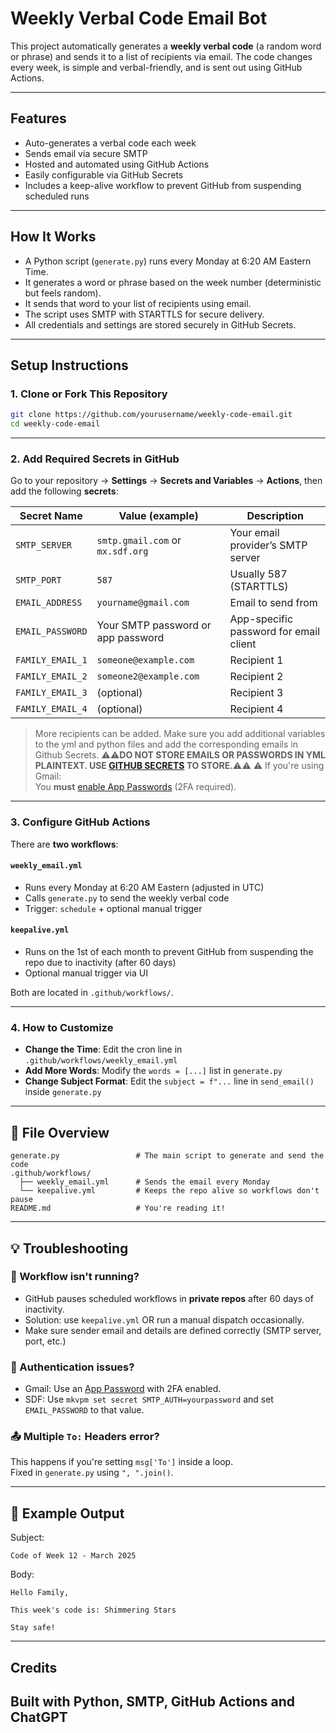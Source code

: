 # Weekly Verbal Code Email Bot

This project automatically generates a **weekly verbal code** (a random word or phrase) and sends it to a list of recipients via email. The code changes every week, is simple and verbal-friendly, and is sent out using GitHub Actions.

---

## Features

- Auto-generates a verbal code each week
- Sends email via secure SMTP
- Hosted and automated using GitHub Actions
- Easily configurable via GitHub Secrets
- Includes a keep-alive workflow to prevent GitHub from suspending scheduled runs

---

## How It Works

- A Python script (`generate.py`) runs every Monday at 6:20 AM Eastern Time.
- It generates a word or phrase based on the week number (deterministic but feels random).
- It sends that word to your list of recipients using email.
- The script uses SMTP with STARTTLS for secure delivery.
- All credentials and settings are stored securely in GitHub Secrets.

---

## Setup Instructions

### 1. **Clone or Fork This Repository**

```bash
git clone https://github.com/yourusername/weekly-code-email.git
cd weekly-code-email
```

---

### 2. **Add Required Secrets in GitHub**

Go to your repository → **Settings** → **Secrets and Variables** → **Actions**, then add the following **secrets**:

| Secret Name        | Value (example)                     | Description                                 |
|--------------------|-------------------------------------|---------------------------------------------|
| `SMTP_SERVER`      | `smtp.gmail.com` or `mx.sdf.org`    | Your email provider’s SMTP server           |
| `SMTP_PORT`        | `587`                               | Usually 587 (STARTTLS)                      |
| `EMAIL_ADDRESS`    | `yourname@gmail.com` | Email to send from               |
| `EMAIL_PASSWORD`   | Your SMTP password or app password  | App-specific password for email client      |
| `FAMILY_EMAIL_1`   | `someone@example.com`               | Recipient 1                                 |
| `FAMILY_EMAIL_2`   | `someone2@example.com`              | Recipient 2                                 |
| `FAMILY_EMAIL_3`   | (optional)                          | Recipient 3                                 |
| `FAMILY_EMAIL_4`   | (optional)                          | Recipient 4                                 |

> More recipients can be added. Make sure you add additional variables to the yml and python files and add the corresponding emails in Github Secrets.
> ⚠️⚠️**DO NOT STORE EMAILS OR PASSWORDS IN YML PLAINTEXT. USE [GITHUB SECRETS](https://docs.github.com/en/actions/security-for-github-actions/security-guides/using-secrets-in-github-actions) TO STORE.**⚠️⚠️
> ⚠️ If you're using Gmail:  
> You **must** [enable App Passwords](https://support.google.com/accounts/answer/185833) (2FA required).  

---

### 3. **Configure GitHub Actions**

There are **two workflows**:

#### `weekly_email.yml`

- Runs every Monday at 6:20 AM Eastern (adjusted in UTC)
- Calls `generate.py` to send the weekly verbal code
- Trigger: `schedule` + optional manual trigger

#### `keepalive.yml`

- Runs on the 1st of each month to prevent GitHub from suspending the repo due to inactivity (after 60 days)
- Optional manual trigger via UI

Both are located in `.github/workflows/`.

---

### 4. **How to Customize**

- **Change the Time**: Edit the cron line in `.github/workflows/weekly_email.yml`
- **Add More Words**: Modify the `words = [...]` list in `generate.py`
- **Change Subject Format**: Edit the `subject = f"...` line in `send_email()` inside `generate.py`

---

## 📎 File Overview

```
generate.py                 # The main script to generate and send the code
.github/workflows/
  ├── weekly_email.yml      # Sends the email every Monday
  └── keepalive.yml         # Keeps the repo alive so workflows don't pause
README.md                   # You're reading it!
```

---

## 💡 Troubleshooting

### 🛑 Workflow isn't running?
- GitHub pauses scheduled workflows in **private repos** after 60 days of inactivity.  
- Solution: use `keepalive.yml` OR run a manual dispatch occasionally.
- Make sure sender email and details are defined correctly (SMTP server, port, etc.)

### 🔐 Authentication issues?
- Gmail: Use an [App Password](https://support.google.com/accounts/answer/185833) with 2FA enabled.
- SDF: Use `mkvpm set secret SMTP_AUTH=yourpassword` and set `EMAIL_PASSWORD` to that value.

### 📤 Multiple `To:` Headers error?
This happens if you're setting `msg['To']` inside a loop.  
Fixed in `generate.py` using `", ".join()`.

---

## 🧙 Example Output

Subject:  
```
Code of Week 12 - March 2025
```

Body:
```
Hello Family,

This week's code is: Shimmering Stars

Stay safe!
```

---

## Credits

Built with Python, SMTP, GitHub Actions and ChatGPT
---
